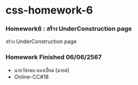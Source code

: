 # css-homework-6
### Homework6 : สร้าง UnderConstruction page
สร้าง UnderConstruction page


### Homework Finished 06/06/2567
- นายวัชรพล แดงเปี่ยม (มายด์)
- Online-CC#18